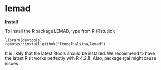 # lemad
**Install** 

To install the R package LEMAD, type from R (Rstudio):

```
library(devtools)
remotes::install_github("leonelhalsina/lemad")
```
It is likely that the latest Rtools should be installed.
We recommend to have the latest R (it works perfectly with R 4.2.1).
Also, package rgal might cause issues
